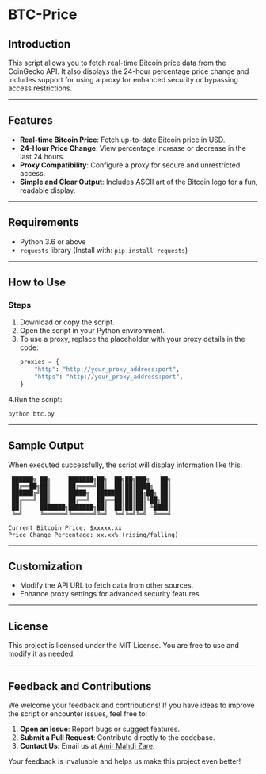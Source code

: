 # BTC-Price

## **Introduction**  
This script allows you to fetch real-time Bitcoin price data from the CoinGecko API. It also displays the 24-hour percentage price change and includes support for using a proxy for enhanced security or bypassing access restrictions.

---

## **Features**  
- **Real-time Bitcoin Price**: Fetch up-to-date Bitcoin price in USD.  
- **24-Hour Price Change**: View percentage increase or decrease in the last 24 hours.  
- **Proxy Compatibility**: Configure a proxy for secure and unrestricted access.  
- **Simple and Clear Output**: Includes ASCII art of the Bitcoin logo for a fun, readable display.  

---

## **Requirements**  
- Python 3.6 or above  
- `requests` library (Install with: `pip install requests`)  

---

## **How to Use**  
### **Steps**  
1. Download or copy the script.  
2. Open the script in your Python environment.  
3. To use a proxy, replace the placeholder with your proxy details in the code:  
   ```python
   proxies = {
       "http": "http://your_proxy_address:port",
       "https": "http://your_proxy_address:port",
   }
   ```
4.Run the script: 
```
python btc.py
```

---

## **Sample Output**
When executed successfully, the script will display information like this:

```
 ██████╗ ██╗     ███████╗██╗  ██╗██╗███╗   ██╗
 ██╔══██╗██║     ██╔════╝██║  ██║██║████╗  ██║
 ██████╔╝██║     █████╗  ███████║██║██╔██╗ ██║
 ██╔═══╝ ██║     ██╔══╝  ██╔══██║██║██║╚██╗██║
 ██║     ███████╗███████╗██║  ██║██║██║ ╚████║
 ╚═╝     ╚══════╝╚══════╝╚═╝  ╚═╝╚═╝╚═╝  ╚═══╝

Current Bitcoin Price: $xxxxx.xx  
Price Change Percentage: xx.xx% (rising/falling)
```

---

## **Customization**
- Modify the API URL to fetch data from other sources.
- Enhance proxy settings for advanced security features.

---

## **License**
This project is licensed under the MIT License. You are free to use and modify it as needed.

---

## **Feedback and Contributions**  
We welcome your feedback and contributions! If you have ideas to improve the script or encounter issues, feel free to:  

1. **Open an Issue**: Report bugs or suggest features.  
2. **Submit a Pull Request**: Contribute directly to the codebase.  
3. **Contact Us**: Email us at [Amir Mahdi Zare](mailto:mahnaznamani007@gmail.com).  

Your feedback is invaluable and helps us make this project even better!
